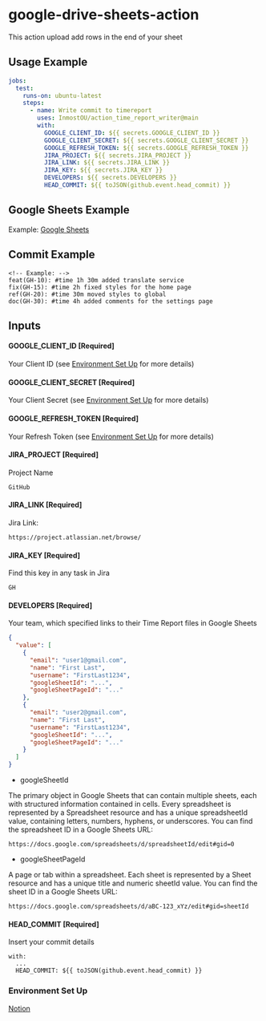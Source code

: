 # google-drive-sheets-action

This action upload add rows in the end of your sheet

## Usage Example

```yaml
jobs:
  test:
    runs-on: ubuntu-latest
    steps:
      - name: Write commit to timereport
        uses: InmostOU/action_time_report_writer@main
        with:
          GOOGLE_CLIENT_ID: ${{ secrets.GOOGLE_CLIENT_ID }}
          GOOGLE_CLIENT_SECRET: ${{ secrets.GOOGLE_CLIENT_SECRET }}
          GOOGLE_REFRESH_TOKEN: ${{ secrets.GOOGLE_REFRESH_TOKEN }}
          JIRA_PROJECT: ${{ secrets.JIRA_PROJECT }}
          JIRA_LINK: ${{ secrets.JIRA_LINK }}
          JIRA_KEY: ${{ secrets.JIRA_KEY }}
          DEVELOPERS: ${{ secrets.DEVELOPERS }}
          HEAD_COMMIT: ${{ toJSON(github.event.head_commit) }}
```

## Google Sheets Example

Example: [Google Sheets](https://docs.google.com/spreadsheets/d/15sxGZWqGPN_t4KoW5lInNMsOYMpmCZeBk0s5J4d9VdM/edit?usp=sharing)

## Commit Example

```
<!-- Example: -->
feat(GH-10): #time 1h 30m added translate service
fix(GH-15): #time 2h fixed styles for the home page
ref(GH-20): #time 30m moved styles to global
doc(GH-30): #time 4h added comments for the settings page
```

## Inputs

#### GOOGLE_CLIENT_ID [Required]

Your Client ID (see [Environment Set Up](#Environment-Set-Up) for more details)

#### GOOGLE_CLIENT_SECRET [Required]

Your Client Secret (see [Environment Set Up](#Environment-Set-Up) for more details)

#### GOOGLE_REFRESH_TOKEN [Required]

Your Refresh Token (see [Environment Set Up](#Environment-Set-Up) for more details)

#### JIRA_PROJECT [Required]

Project Name

```
GitHub
```

#### JIRA_LINK [Required]

Jira Link:

```
https://project.atlassian.net/browse/
```

#### JIRA_KEY [Required]

Find this key in any task in Jira

```
GH
```

#### DEVELOPERS [Required]

Your team, which specified links to their Time Report files in Google Sheets

```json
{
  "value": [
    {
      "email": "user1@gmail.com",
      "name": "First Last",
      "username": "FirstLast1234",
      "googleSheetId": "...",
      "googleSheetPageId": "..."
    },
    {
      "email": "user2@gmail.com",
      "name": "First Last",
      "username": "FirstLast1234",
      "googleSheetId": "...",
      "googleSheetPageId": "..."
    }
  ]
}
```

- googleSheetId

The primary object in Google Sheets that can contain multiple sheets, each with structured information contained in cells. Every spreadsheet is represented by a Spreadsheet resource and has a unique spreadsheetId value, containing letters, numbers, hyphens, or underscores. You can find the spreadsheet ID in a Google Sheets URL:

```
https://docs.google.com/spreadsheets/d/spreadsheetId/edit#gid=0
```

- googleSheetPageId

A page or tab within a spreadsheet. Each sheet is represented by a Sheet resource and has a unique title and numeric sheetId value. You can find the sheet ID in a Google Sheets URL:

```
https://docs.google.com/spreadsheets/d/aBC-123_xYz/edit#gid=sheetId
```

#### HEAD_COMMIT [Required]

Insert your commit details

```
with:
  ...
  HEAD_COMMIT: ${{ toJSON(github.event.head_commit) }}
```

### Environment Set Up

[Notion](https://oil-narcissus-b29.notion.site/Setup-Google-Client-Secret-Client-ID-Refresh-Token-Spread-Sheet-API-73f1b1f0f1b94774ae61694f1877623e)

